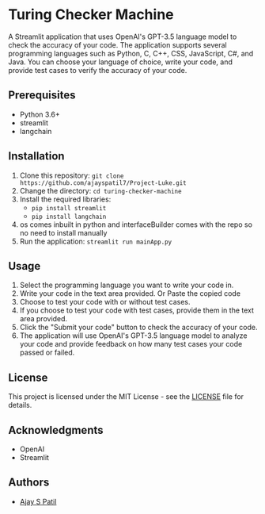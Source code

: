 # Turing Checker Machine

A Streamlit application that uses OpenAI's GPT-3.5 language model to check the accuracy of your code. 
The application supports several programming languages such as Python, C, C++, CSS, JavaScript, C#, and Java. 
You can choose your language of choice, write your code, and provide test cases to verify the accuracy of your code.

## Prerequisites

- Python 3.6+
- streamlit
- langchain

## Installation

1. Clone this repository: `git clone https://github.com/ajayspatil7/Project-Luke.git`
2. Change the directory: `cd turing-checker-machine`
3. Install the required libraries: 
   - `pip install streamlit`
   - `pip install langchain`
4. os comes inbuilt in python and interfaceBuilder comes with the repo so no need to install manually
5. Run the application: `streamlit run mainApp.py`

## Usage

1. Select the programming language you want to write your code in.
2. Write your code in the text area provided. Or Paste the copied code
3. Choose to test your code with or without test cases.
4. If you choose to test your code with test cases, provide them in the text area provided.
5. Click the "Submit your code" button to check the accuracy of your code.
6. The application will use OpenAI's GPT-3.5 language model to analyze your code and provide feedback on how many test cases your code passed or failed.

## License

This project is licensed under the MIT License - see the [LICENSE](https://github.com/ajayspatil7/Project-Luke/blob/master/LICENSE/license.txt) file for details.

## Acknowledgments

- OpenAI
- Streamlit

## Authors

- [Ajay S Patil](https://github.com/ajayspatil7)

